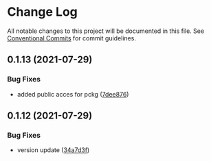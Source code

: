 # Change Log

All notable changes to this project will be documented in this file.
See [Conventional Commits](https://conventionalcommits.org) for commit guidelines.

## 0.1.13 (2021-07-29)


### Bug Fixes

* added public acces for pckg ([7dee876](https://github.com/oszlanyikornel/crudel/commit/7dee8767fa31c6e3e67482783c32eb7ab9720413))





## 0.1.12 (2021-07-29)


### Bug Fixes

* version update ([34a7d3f](https://github.com/oszlanyikornel/crudel/commit/34a7d3f4a7f906a99b77e11d9b693fdf36e9cf0a))
